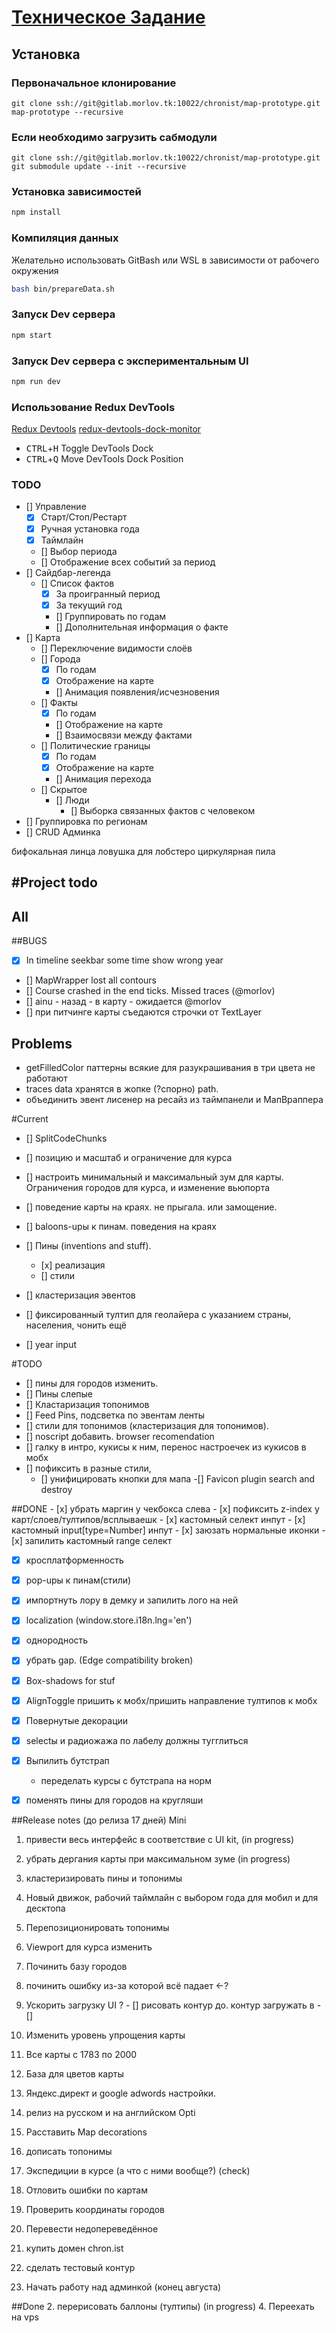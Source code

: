 # [Техническое Задание](chronist/roadmap#2) #

## Установка
### Первоначальное клонирование

`git clone ssh://git@gitlab.morlov.tk:10022/chronist/map-prototype.git  map-prototype --recursive`

### Если необходимо загрузить сабмодули
`git clone ssh://git@gitlab.morlov.tk:10022/chronist/map-prototype.git
git submodule update --init --recursive`

### Установка зависимостей
```bash
npm install
```
### Компиляция данных
Желательно использовать GitBash или WSL в зависимости от рабочего окружения
```bash
bash bin/prepareData.sh
```

### Запуск Dev сервера

```bash
npm start
```

### Запуск Dev сервера c экспериментальным UI

```bash
npm run dev
```

### Использование Redux DevTools

[Redux Devtools](https://github.com/gaearon/redux-devtools)
[redux-devtools-dock-monitor](https://github.com/gaearon/redux-devtools-dock-monitor)

- <kbd>CTRL</kbd>+<kbd>H</kbd> Toggle DevTools Dock
- <kbd>CTRL</kbd>+<kbd>Q</kbd> Move DevTools Dock Position

### TODO
- [] Управление
  - [X] Старт/Стоп/Рестарт
  - [X] Ручная установка года
  - [X] Таймлайн
  - [] Выбор периода
  - [] Отображение всех событий за период
- [] Сайдбар-легенда
  - [] Список фактов
    - [X] За проигранный период
    - [X] За текущий год
    - [] Группировать по годам
    - [] Дополнительная информация о факте
- [] Карта
  - [] Переключение видимости слоёв
  - [] Города
    - [X] По годам
    - [X] Отображение на карте
    - [] Анимация появления/исчезновения
  - [] Факты
    - [X] По годам
    - [] Отображение на карте
    - [] Взаимосвязи между фактами
  - [] Политические границы
    - [X] По годам
    - [X] Отображение на карте
    - [] Анимация перехода
  - [] Скрытое
    - [] Люди
      - [] Выборка связанных фактов с человеком
- [] Группировка по регионам
- [] CRUD Админка


бифокальная линца
ловушка для лобстеро
циркулярная пила


#Project todo
----------------

## All


##BUGS
 - [x] In timeline seekbar some time show wrong year
 - [] MapWrapper lost all contours
 - [] Course crashed in the end ticks. Missed traces (@morlov)
 - [] ainu - назад - в карту - ожидается @morlov
 - [] при питчинге карты  съедаются строчки от TextLayer

## Problems
  - getFilledColor паттерны всякие для разукрашивания в три цвета не работают
  - traces data хранятся в жопке (?спорно) path.
  - объединить эвент лисенер на ресайз из таймпанели и МапВраппера

#Current
 - [] SplitCodeChunks
 - [] позицию и масштаб и ограничение для курса
 - [] настроить минимальный и максимальный зум для карты.
      Ограничения городов для курса, и изменение вьюпорта
 - [] поведение карты на краях. не прыгала. или замощение.
 - [] baloons-upы к пинам. поведения на краях
 - [] Пины (inventions and stuff).
    - [х] реализация
    - [] стили

 - [] кластеризация эвентов
 - [] фиксированный тултип для геолайера с указанием страны, населения, чонить ещё
 - [] year input

#TODO
 - [] пины для городов изменить.
 - [] Пины слепые
 - [] Кластаризация топонимов
 - [] Feed Pins, подсветка по эвентам ленты
 - [] стили для топонимов (кластеризация для топонимов).
 - [] noscript добавить. browser recomendation
 - [] галку в интро, кукисы к ним, перенос настроечек из кукисов в мобх
 - [] пофиксить в разные стили,
    - [] унифицировать кнопки для мапа
  -[] Favicon plugin search and destroy

##DONE
    - [x] убрать маргин у чекбокса слева
    - [x] пофиксить z-index у карт/слоев/тултипов/всплываешк
    - [x] кастомный селект инпут
    - [x] кастомный input[type=Number] инпут
    - [x] заюзать нормальные иконки
    - [x] запилить кастомный range селект
 - [x] кросплатформенность
 - [x] pop-upы к пинам(стили)
 - [x] импортнуть лору в демку и запилить лого на ней
 - [x] localization (window.store.i18n.lng='en')
 - [x] однородность
 - [x] убрать gap. (Edge compatibility broken)
 - [x] Box-shadows for stuf
 - [x] AlignToggle пришить к мобх/пришить направление тултипов к мобх
 - [x] Повернутые декорации
 - [x] selectы и радиожажа по лабелу должны тугглиться
 - [x] Выпилить бутстрап
      - переделать курсы с бутстрапа на норм
 - [x] поменять пины для городов на кругляши


##Release notes (до релиза 17 дней)
Mini
  1. привести весь интерфейс в соответствие с UI kit, (in progress)
  8. убрать дергания карты при максимальном зуме (in progress)
  3. кластеризировать пины и топонимы
  5. Новый движок, рабочий таймлайн с выбором года для мобил и для десктопа
  6. Перепозиционировать топонимы
  7. Viewport для курса изменить
  9. Починить базу городов
  10. починить ошибку из-за которой всё падает <-?
  11. Ускорить загрузку UI ?
    - [] рисовать контур до. контур загружать в
    - []
  12. Изменить уровень упрощения карты
  13. Все карты с 1783 по 2000
  14. База для цветов карты

  16. Яндекс.директ и google adwords настройки.
  15. релиз на русском и на английском
Opti
  17. Расставить Map decorations
  18. дописать топонимы
  19. Экспедиции в курсе (а что с ними вообще?) (check)
  20. Отловить ошибки по картам
  21. Проверить координаты городов
  22. Перевести недопереведённое
  23. купить домен chron.ist
  24. сделать тестовый контур
  25. Начать работу над админкой (конец августа)

##Done
  2. перерисовать баллоны (тултипы) (in progress)
  4. Переехать на vps
